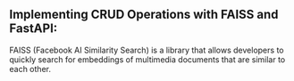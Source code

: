 ## Implementing CRUD Operations with FAISS and FastAPI:
FAISS (Facebook AI Similarity Search) is a library that allows developers to quickly search for embeddings of multimedia documents that are similar to each other.
